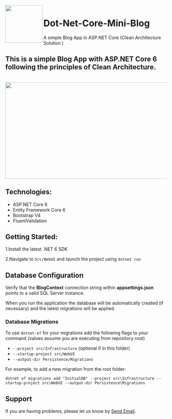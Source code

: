  <img align="left" width="116" height="116" src="https://s6.uupload.ir/files/666_whzg.png" />
 
# Dot-Net-Core-Mini-Blog
A simple Blog App in ASP.NET Core (Clean Architecture Solution )



## This is a simple Blog App with  ASP.NET Core 6 following the principles of Clean Architecture. 


<br>
 <img align="center" width="600" height="300" src="https://s6.uupload.ir/files/screenshot_96mh.png" />


## Technologies:
* ASP.NET Core 6
* Entity Framework Core 6
* Bootstrap V4
* FluentValidation

## Getting Started:
1.Install the latest .NET 6 SDK

2.Navigate to `Src/WebUI` and launch the project using `dotnet run`

## Database Configuration

Verify that the **BlogContext** connection string within **appsettings.json** points to a valid SQL Server instance. 

When you run the application the database will be automatically created (if necessary) and the latest migrations will be applied.

### Database Migrations

To use `dotnet-ef` for your migrations add the following flags to your command (values assume you are executing from repository root)

* `--project src/Infrastructure` (optional if in this folder)
* `--startup-project src/WebUI`
* `--output-dir Persistence/Migrations`

For example, to add a new migration from the root folder:

 `dotnet ef migrations add "InitialDB" --project src\Infrastructure --startup-project src\WebUI --output-dir Persistence\Migrations`

## Support

If you are having problems, please let us know by [Send Email](mailto:lotfian70@gmail.com).
